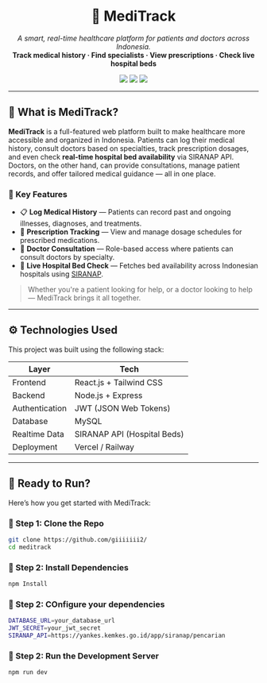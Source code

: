 <h1 align="center">🏥 MediTrack</h1>
<p align="center">
  <i>A smart, real-time healthcare platform for patients and doctors across Indonesia.</i><br/>
  <b>Track medical history · Find specialists · View prescriptions · Check live hospital beds</b>
</p>

<p align="center">
  <img src="https://img.shields.io/badge/Role-Patient%20%7C%20Doctor-blue" />
  <img src="https://img.shields.io/badge/API-SIRANAP-green" />
  <img src="https://img.shields.io/badge/License-MIT-yellow" />
</p>

---

## 🧠 What is MediTrack?

**MediTrack** is a full-featured web platform built to make healthcare more accessible and organized in Indonesia. Patients can log their medical history, consult doctors based on specialties, track prescription dosages, and even check **real-time hospital bed availability** via SIRANAP API. Doctors, on the other hand, can provide consultations, manage patient records, and offer tailored medical guidance — all in one place.

### 👥 Key Features

- 📋 **Log Medical History** — Patients can record past and ongoing illnesses, diagnoses, and treatments.
- 💊 **Prescription Tracking** — View and manage dosage schedules for prescribed medications.
- 💬 **Doctor Consultation** — Role-based access where patients can consult doctors by specialty.
- 🏥 **Live Hospital Bed Check** — Fetches bed availability across Indonesian hospitals using [SIRANAP](https://yankes.kemkes.go.id/app/siranap/).

> Whether you're a patient looking for help, or a doctor looking to help — MediTrack brings it all together.

---

## ⚙️ Technologies Used

This project was built using the following stack:

| Layer         | Tech                            |
|---------------|---------------------------------|
| Frontend      | React.js + Tailwind CSS         |
| Backend       | Node.js + Express               |
| Authentication| JWT (JSON Web Tokens)           |
| Database      | MySQL                           |
| Realtime Data | SIRANAP API (Hospital Beds)     |
| Deployment    | Vercel / Railway                |

---

## 🚀 Ready to Run?

Here’s how you get started with MediTrack:

### 🔧 Step 1: Clone the Repo

```bash
git clone https://github.com/giiiiiii2/
cd meditrack
```
### 🔧 Step 2: Install Dependencies
```bash
npm Install
```
### 🔧 Step 2: COnfigure your dependencies
```bash
DATABASE_URL=your_database_url
JWT_SECRET=your_jwt_secret
SIRANAP_API=https://yankes.kemkes.go.id/app/siranap/pencarian
```
### 🔧 Step 2: Run the Development Server
```bash
npm run dev
```
